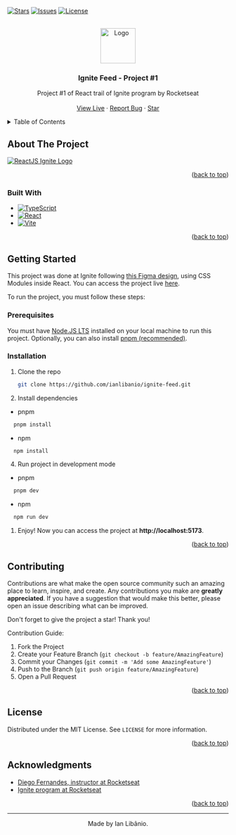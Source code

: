<a name="readme-top"></a>

[![Stars][stars-shield]][stars-url]
[![Issues][issues-shield]][issues-url]
[![License][license-shield]][license-url]

<br />
<div align="center">
  <a href="https://github.com/ianlibanio/ignite-feed">
    <img src="https://app.rocketseat.com.br/_next/image?url=%2Fassets%2Fimages%2Fignite%2Ftrails%2Freact-js.svg&w=128&q=100" alt="Logo" width="80" height="80">
  </a>

<h3 align="center">Ignite Feed - Project #1</h3>

  <p align="center">
    Project #1 of React trail of Ignite program by Rocketseat
    <br />
    <br />
    <a href="https://ignite-feed.ianlibanio.dev/">View Live</a>
    ·
    <a href="https://github.com/ianlibanio/ignite-feed/issues">Report Bug</a>
    ·
    <a href="https://github.com/ianlibanio/ignite-feed/stargazers">Star</a>
  </p>
</div>

<details>
  <summary>Table of Contents</summary>
  <ol>
    <li>
      <a href="#about-the-project">About The Project</a>
      <ul>
        <li><a href="#built-with">Built With</a></li>
      </ul>
    </li>
    <li>
      <a href="#getting-started">Getting Started</a>
      <ul>
        <li><a href="#prerequisites">Prerequisites</a></li>
        <li><a href="#installation">Installation</a></li>
      </ul>
    </li>
    <li><a href="#license">License</a></li>
    <li><a href="#acknowledgments">Acknowledgments</a></li>
  </ol>
</details>

## About The Project

[![ReactJS Ignite Logo][ignite-reactjs-logo]](https://www.rocketseat.com.br/ignite)

<p align="right">(<a href="#readme-top">back to top</a>)</p>

### Built With

- [![TypeScript][typescript]][typescript-url]
- [![React][react.js]][react-url]
- [![Vite][vite.js]][vite-url]

<p align="right">(<a href="#readme-top">back to top</a>)</p>

## Getting Started

This project was done at Ignite following [this Figma design](https://www.figma.com/community/file/1113573231685349036), using CSS Modules inside React. You can access the project live [here](https://ignite-feed.ianlibanio.com/).

To run the project, you must follow these steps:

### Prerequisites

You must have [Node.JS LTS](https://nodejs.org/) installed on your local machine to run this project. Optionally, you can also install [pnpm (recommended)](https://pnpm.io/).

### Installation

1. Clone the repo
   ```sh
   git clone https://github.com/ianlibanio/ignite-feed.git
   ```
2. Install dependencies

- pnpm

```sh
  pnpm install
```

- npm

```sh
  npm install
```

4. Run project in development mode

- pnpm

```sh
  pnpm dev
```

- npm

```sh
  npm run dev
```

1. Enjoy! Now you can access the project at **http://localhost:5173**.

<p align="right">(<a href="#readme-top">back to top</a>)</p>

## Contributing

Contributions are what make the open source community such an amazing place to learn, inspire, and create. Any contributions you make are **greatly appreciated**. If you have a suggestion that would make this better, please open an issue describing what can be improved.

Don't forget to give the project a star! Thank you!

Contribution Guide:

1. Fork the Project
2. Create your Feature Branch (`git checkout -b feature/AmazingFeature`)
3. Commit your Changes (`git commit -m 'Add some AmazingFeature'`)
4. Push to the Branch (`git push origin feature/AmazingFeature`)
5. Open a Pull Request

<p align="right">(<a href="#readme-top">back to top</a>)</p>

## License

Distributed under the MIT License. See `LICENSE` for more information.

<p align="right">(<a href="#readme-top">back to top</a>)</p>

## Acknowledgments

- [Diego Fernandes, instructor at Rocketseat](https://github.com/diego3g/)
- [Ignite program at Rocketseat](https://rocketseat.com.br/ignite)

<p align="right">(<a href="#readme-top">back to top</a>)</p>

---

<p align="center">
  Made by Ian Libânio.
</p>

[stars-shield]: https://img.shields.io/github/stars/ianlibanio/ignite-feed.svg?style=for-the-badge
[stars-url]: https://github.com/ianlibanio/ignite-feed/stargazers
[issues-shield]: https://img.shields.io/github/issues/ianlibanio/ignite-feed.svg?style=for-the-badge
[issues-url]: https://github.com/ianlibanio/ignite-feed/issues
[license-shield]: https://img.shields.io/github/license/ianlibanio/ignite-feed.svg?style=for-the-badge
[license-url]: https://github.com/ianlibanio/ignite-feed/blob/master/LICENSE
[linkedin-shield]: https://img.shields.io/badge/-LinkedIn-black.svg?style=for-the-badge&logo=linkedin&colorB=555
[linkedin-url]: https://linkedin.com/in/linkedin_username
[ignite-reactjs-logo]: https://repository-images.githubusercontent.com/349495683/f6faed00-8a62-11eb-9426-d329edb58e53
[react.js]: https://img.shields.io/badge/react-%2320232a.svg?style=for-the-badge&logo=react&logoColor=%2361DAFB
[react-url]: https://reactjs.org/
[vite.js]: https://img.shields.io/badge/vite-%23646CFF.svg?style=for-the-badge&logo=vite&logoColor=white
[vite-url]: https://vitejs.dev/
[typescript]: https://img.shields.io/badge/typescript-%23007ACC.svg?style=for-the-badge&logo=typescript&logoColor=white
[typescript-url]: https://www.typescriptlang.org/
